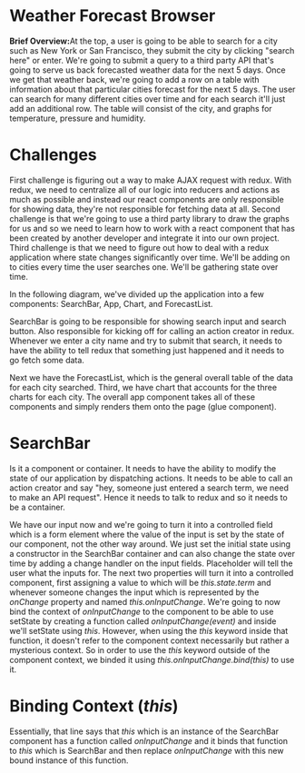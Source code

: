 # Weather Forecast Browser

<b>Brief Overview:</b>At the top, a user is going to be able to search for a city such as New York or San Francisco, they submit the city by clicking "search here" or enter. We're going to submit a query to a third party API that's going to serve us back forecasted weather data for the next 5 days. Once we get that weather back, we're going to add a row on a table with information about that particular cities forecast for the next 5 days. The user can search for many different cities over time and for each search it'll just add an additional row. The table will consist of the city, and graphs for temperature, pressure and humidity.

# Challenges

First challenge is figuring out a way to make AJAX request with redux. With redux, we need to centralize all of our logic into reducers and actions as much as possible and instead our react components are only responsible for showing data, they're not responsible for fetching data at all. Second challenge is that we're going to use a third party library to draw the graphs for us and so we need to learn how to work with a react component that has been created by another developer and integrate it into our own project. Third challenge is that we need to figure out how to deal with a redux application where state changes significantly over time. We'll be adding on to cities every time the user searches one. We'll be gathering state over time.

In the following diagram, we've divided up the application into a few components: SearchBar, App, Chart, and ForecastList.

SearchBar is going to be responsible for showing search input and search button. Also responsible for kicking off for calling an action creator in redux. Whenever we enter a city name and try to submit that search, it needs to have the ability to tell redux that something just happened and it needs to go fetch some data.

Next we have the ForecastList, which is the general overall table of the data for each city searched. Third, we have chart that accounts for the three charts for each city. The overall app component takes all of these components and simply renders them onto the page (glue component).

# SearchBar

Is it a component or container. It needs to have the ability to modify the state of our application by dispatching actions. It needs to be able to call an action creator and say "hey, someone just entered a search term, we need to make an API request". Hence it needs to talk to redux and so it needs to be a container.

We have our input now and we're going to turn it into a controlled field which is a form element where the value of the input is set by the state of our component, not the other way around. We just set the initial state using a constructor in the SearchBar container and can also change the state over time by adding a change handler on the input fields. Placeholder will tell the user what the inputs for. The next two properties will turn it into a controlled component, first assigning a value to which will be *this.state.term* and whenever someone changes the input which is represented by the *onChange* property and named *this.onInputChange*. We're going to now bind the context of *onInputChange* to the component to be able to use setState by creating a function called *onInputChange(event)* and inside we'll setState using *this*. However, when using the *this* keyword inside that function, it doesn't refer to the component context necessarily but rather a mysterious context. So in order to use the *this* keyword outside of the component context, we binded it using *this.onInputChange.bind(this)* to use it.

# Binding Context (*this*)

Essentially, that line says that *this* which is an instance of the SearchBar component has a function called *onInputChange* and it binds that function to *this* which is SearchBar and then replace *onInputChange* with this new bound instance of this function.
